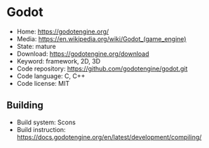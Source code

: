 # Godot

- Home: https://godotengine.org/
- Media: https://en.wikipedia.org/wiki/Godot_(game_engine)
- State: mature
- Download: https://godotengine.org/download
- Keyword: framework, 2D, 3D
- Code repository: https://github.com/godotengine/godot.git
- Code language: C, C++
- Code license: MIT

## Building

- Build system: Scons
- Build instruction: https://docs.godotengine.org/en/latest/development/compiling/
